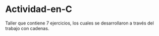# Actividad-en-C
Taller que contiene 7 ejercicios, los cuales se desarrollaron a través del trabajo con cadenas. 
